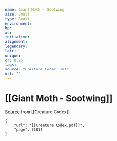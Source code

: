 ```yaml
---
name: Giant Moth - Sootwing
size: Small
type: Beast
environment: 
hp: 
ac: 
initiative: 
alignment: 
legendary: 
lair: 
unique: 
cr: 0.25
tags: 
source: "Creature Codex: 181"
url: ""
---
```

# [[Giant Moth - Sootwing]]

[Source](zotero://open-pdf/library/items/NTNKJRHG?page=181) from [[Creature Codex]]

```pdf
{
	"url": "[[Creature Codex.pdf]]",
	"page": [181]
}
```

